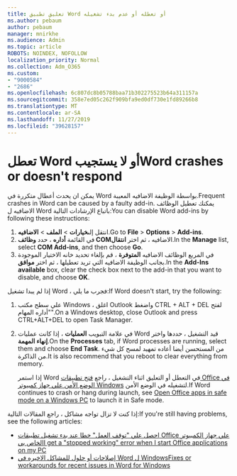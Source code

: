```yaml
---
title: تعليق تطبيق Word أو تعطله أو عدم بدء تشغيله
ms.author: pebaum
author: pebaum
manager: mnirkhe
ms.audience: Admin
ms.topic: article
ROBOTS: NOINDEX, NOFOLLOW
localization_priority: Normal
ms.collection: Adm_O365
ms.custom:
- "9000584"
- "2686"
ms.openlocfilehash: 6c807dc8b05788baa71b302275523b64a311157a
ms.sourcegitcommit: 358e7ed05c262f909bfa9ed0df730e1fd89266b8
ms.translationtype: MT
ms.contentlocale: ar-SA
ms.lasthandoff: 11/27/2019
ms.locfileid: "39628157"
---
```

# <a name="word-crashes-or-doesnt-respond"></a><span data-ttu-id="65326-102">تعطل Word أو لا يستجيب</span><span class="sxs-lookup"><span data-stu-id="65326-102">Word crashes or doesn't respond</span></span>

<span data-ttu-id="65326-103">يمكن ان يحدث أعطال متكررة في Word بواسطة الوظيفة الاضافيه المعيبة.</span><span class="sxs-lookup"><span data-stu-id="65326-103">Frequent crashes in Word can be caused by a faulty add-in.</span></span> <span data-ttu-id="65326-104">يمكنك تعطيل الوظائف الاضافيه ل Word باتباع الإرشادات التالية:</span><span class="sxs-lookup"><span data-stu-id="65326-104">You can disable Word add-ins by following these instructions:</span></span>

1. <span data-ttu-id="65326-105">انتقل إلى**خيارات** >  **الملف** > **الاضافيه**.</span><span class="sxs-lookup"><span data-stu-id="65326-105">Go to **File** > **Options** > **Add-ins**.</span></span>
2. <span data-ttu-id="65326-106">في القائمة **أداره** ، حدد **وظائف COM**الاضافيه ، ثم اختر **انتقال**.</span><span class="sxs-lookup"><span data-stu-id="65326-106">In the **Manage** list, select **COM Add-ins**, and then choose **Go**.</span></span>
3. <span data-ttu-id="65326-107">في المربع الوظائف الاضافيه **المتوفرة** ، قم بإلغاء تحديد خانه الاختيار الموجودة بجانب الوظيفة الاضافيه التي تريد تعطيلها ، ثم اختر **موافق**.</span><span class="sxs-lookup"><span data-stu-id="65326-107">In the **Add-Ins available** box, clear the check box next to the add-in that you want to disable, and choose **OK**.</span></span>

<span data-ttu-id="65326-108">إذا لم يبدا تشغيل Word ، فجرب ما يلي:</span><span class="sxs-lookup"><span data-stu-id="65326-108">If Word doesn't start, try the following:</span></span>

1.   <span data-ttu-id="65326-109">علي سطح مكتب Windows ، اغلق Outlook واضغط CTRL + ALT + DEL لفتح "أداره المهام".</span><span class="sxs-lookup"><span data-stu-id="65326-109">On a Windows desktop, close Outlook and press CTRL+ALT+DEL to open Task Manager.</span></span> 
2. <span data-ttu-id="65326-110">في علامة التبويب **العمليات** ، إذا كانت عمليات Word قيد التشغيل ، حددها واختر **إنهاء المهمة**.</span><span class="sxs-lookup"><span data-stu-id="65326-110">On the **Processes** tab, if Word processes are running, select them and choose **End Task**.</span></span> <span data-ttu-id="65326-111">من المستحسن أيضا أعاده تمهيد لمسح كل شيء من الذاكرة.</span><span class="sxs-lookup"><span data-stu-id="65326-111">It is also recommend that you reboot to clear everything from memory.</span></span>

    <span data-ttu-id="65326-112">إذا استمر Word في التعطل أو التعليق اثناء التشغيل ، راجع [فتح تطبيقات Office في الوضع الأمن علي جهاز كمبيوتر Windows](https://support.office.com/article/Open-Office-apps-in-safe-mode-on-a-Windows-PC-dedf944a-5f4b-4afb-a453-528af4f7ac72) لتشغيله في الوضع الأمن.</span><span class="sxs-lookup"><span data-stu-id="65326-112">If Word continues to crash or hang during launch, see [Open Office apps in safe mode on a Windows PC](https://support.office.com/article/Open-Office-apps-in-safe-mode-on-a-Windows-PC-dedf944a-5f4b-4afb-a453-528af4f7ac72) to launch it in Safe mode.</span></span>

<span data-ttu-id="65326-113">إذا كنت لا تزال تواجه مشاكل ، راجع المقالات التالية:</span><span class="sxs-lookup"><span data-stu-id="65326-113">If you're still having problems, see the following articles:</span></span> 
- [<span data-ttu-id="65326-114">احصل علي "توقف العمل" خطا عند بدء تشغيل تطبيقات Office علي جهاز الكمبيوتر الخاص بي</span><span class="sxs-lookup"><span data-stu-id="65326-114">I get a "stopped working" error when I start Office applications on my PC</span></span>](https://support.office.com/article/52bd7985-4e99-4a35-84c8-2d9b8301a2fa)
- [<span data-ttu-id="65326-115">إصلاحات أو حلول للمشاكل الاخيره في Word ل Windows</span><span class="sxs-lookup"><span data-stu-id="65326-115">Fixes or workarounds for recent issues in Word for Windows</span></span>](https://support.office.com/article/bf6bf17c-2807-4871-83ce-e337ae8f0b86)